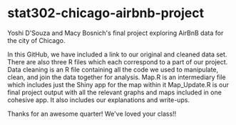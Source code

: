 # stat302-chicago-airbnb-project

Yoshi D'Souza and Macy Bosnich's final project exploring AirBnB data for the city of Chicago. 

In this GitHub, we have included a link to our original and cleaned data set. There are also three R files which each correspond to a part of our project. 
Data cleaning is an R file containing all the code we used to manipulate, clean, and join the data together for analysis.
Map.R is an intermediary file which includes just the Shiny app for the map within it
Map_Update.R is our final project output with all the relevant graphs and maps included in one cohesive app. It also includes our explanations and write-ups. 

Thanks for an awesome quarter! We've loved your class!!
